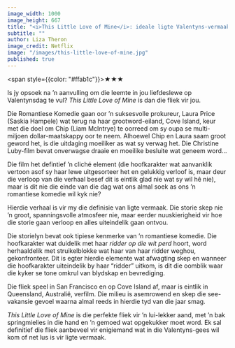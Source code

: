 ```yaml
---
image_width: 1000
image_height: 667
title: "<i>This Little Love of Mine</i>: ideale ligte Valentyns-vermaak"
subtitle: ""
author: Liza Theron
image_credit: Netflix
image: "/images/this-little-love-of-mine.jpg"
published: true
---
```


<span style={{color: "#ffab1c"}}>★★★</span>

Is jy opsoek na ’n aanvulling om die leemte in jou liefdeslewe op Valentynsdag te vul? _This Little Love of Mine_ is dan die fliek vir jou.

Die Romantiese Komedie gaan oor ’n suksesvolle prokureur, Laura Price (Saskia Hampele) wat terug na haar grootword-eiland, Cove Island, keur met die doel om Chip (Liam McIntrye) te oorreed om sy oupa se multi-miljoen dollar-maatskappy oor te neem. Alhoewel Chip en Laura saam groot geword het, is die uitdaging moeiliker as wat sy verwag het. Die Christine Luby-film bevat onverwagse draaie en moeilike besluite wat geneem word…

Die film het defintief ’n cliché element (die hoofkarakter wat aanvanklik vertoon asof sy haar lewe uitgesorteer het en gelukkig verloof is, maar deur die verloop van die verhaal besef dit is eintlik glad nie wat sy wil hê nie), maar is dit nie die einde van die dag wat ons almal soek as ons ’n romantiese komedie wil kyk nie?

Hierdie verhaal is vir my die definisie van ligte vermaak. Die storie skep nie ’n groot, spanningsvolle atmosfeer nie, maar eerder nuuskierigheid vir hoe die storie gaan verloop en alles uiteindelik gaan ontvou.

Die storielyn bevat ook tipiese kenmerke van ’n romantiese komedie. Die hoofkarakter wat duidelik met haar _ridder op die wit perd_ hoort, word herhaaldelik met struikelblokke wat haar van haar ridder weghou, gekonfronteer. Dit is egter hierdie elemente wat afwagting skep en wanneer die hoofkarakter uiteindelik by haar “ridder” uitkom, is dit die oomblik waar die kyker se tone omkrul van blydskap en bevrediging.

Die fliek speel in San Francisco en op Cove Island af, maar is eintlik in Queensland, Australië, verfilm. Die milieu is asemrowend en skep die see-vakansie gevoel waarna almal reeds in hierdie tyd van die jaar smag.

_This Little Love of Mine_ is die perfekte fliek vir ’n lui-lekker aand, met ’n bak springmielies in die hand en ’n gemoed wat opgekukker moet word. Ek sal definitief die fliek aanbeveel vir enigiemand wat in die Valentyns-gees wil kom of net lus is vir ligte vermaak.
